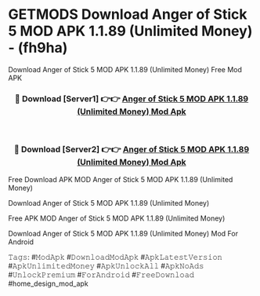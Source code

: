 # GETMODS Download Anger of Stick 5 MOD APK 1.1.89 (Unlimited Money) - (fh9ha)
Download Anger of Stick 5 MOD APK 1.1.89 (Unlimited Money) Free Mod APK

<div align="center">
<h3>🔴 Download [Server1] 👉👉 <a href="https://apk-comot.site?title=Anger_of_Stick_5_MOD_APK_1.1.89_(Unlimited_Money)">Anger of Stick 5 MOD APK 1.1.89 (Unlimited Money) Mod Apk</a></h3><br>

<h3>🔴 Download [Server2] 👉👉 <a href="https://apk-comot.site?title=Anger_of_Stick_5_MOD_APK_1.1.89_(Unlimited_Money)">Anger of Stick 5 MOD APK 1.1.89 (Unlimited Money) Mod Apk</a></h3>
</div>


Free Download APK MOD Anger of Stick 5 MOD APK 1.1.89 (Unlimited Money)

Download Anger of Stick 5 MOD APK 1.1.89 (Unlimited Money) 

Free APK MOD Anger of Stick 5 MOD APK 1.1.89 (Unlimited Money) 

Download Anger of Stick 5 MOD APK 1.1.89 (Unlimited Money) Mod For Android

𝚃𝚊𝚐𝚜: #𝙼𝚘𝚍𝙰𝚙𝚔 #𝙳𝚘𝚠𝚗𝚕𝚘𝚊𝚍𝙼𝚘𝚍𝙰𝚙𝚔 #𝙰𝚙𝚔𝙻𝚊𝚝𝚎𝚜𝚝𝚅𝚎𝚛𝚜𝚒𝚘𝚗 #𝙰𝚙𝚔𝚄𝚗𝚕𝚒𝚖𝚒𝚝𝚎𝚍𝙼𝚘𝚗𝚎𝚢 #𝙰𝚙𝚔𝚄𝚗𝚕𝚘𝚌𝚔𝙰𝚕𝚕 #𝙰𝚙𝚔𝙽𝚘𝙰𝚍𝚜 #𝚄𝚗𝚕𝚘𝚌𝚔𝙿𝚛𝚎𝚖𝚒𝚞𝚖 #𝙵𝚘𝚛𝙰𝚗𝚍𝚛𝚘𝚒𝚍 #𝙵𝚛𝚎𝚎𝙳𝚘𝚠𝚗𝚕𝚘𝚊𝚍 #home_design_mod_apk